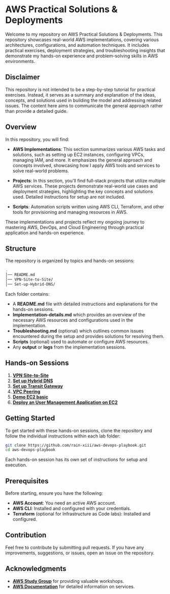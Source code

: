 # AWS Practical Solutions & Deployments

Welcome to my repository on AWS Practical Solutions & Deployments. This repository showcases real-world AWS implementations, covering various architectures, configurations, and automation techniques. It includes practical exercises, deployment strategies, and troubleshooting insights that demonstrate my hands-on experience and problem-solving skills in AWS environments.

## Disclaimer
This repository is not intended to be a step-by-step tutorial for practical exercises. Instead, it serves as a summary and explanation of the ideas, concepts, and solutions used in building the model and addressing related issues. The content here aims to communicate the general approach rather than provide a detailed guide.



## Overview

In this repository, you will find:

- **AWS Implementations**: This section summarizes various AWS tasks and solutions, such as setting up EC2 instances, configuring VPCs, managing IAM, and more. It emphasizes the general approach and concepts involved, showcasing how I apply AWS tools and services to solve real-world problems.

- **Projects**: In this section, you'll find full-stack projects that utilize multiple AWS services. These projects demonstrate real-world use cases and deployment strategies, highlighting the key concepts and solutions used. Detailed instructions for setup are not included.

- **Scripts**: Automation scripts written using AWS CLI, Terraform, and other tools for provisioning and managing resources in AWS.
  
These implementations and projects reflect my ongoing journey to mastering AWS, DevOps, and Cloud Engineering through practical application and hands-on experience.

## Structure

The repository is organized by topics and hands-on sessions:


```bash
.
│── README.md 
│── VPN-Site-to-Site/
│── Set-up-Hybrid-DNS/ 
```

Each folder contains:

- A **README.md** file with detailed instructions and explanations for the hands-on sessions.
- **Implementation-details.md** which provides an overview of the necessary AWS resources and configurations used in the implementation.
- **Troubleshooting.md** (optional) which outlines common issues encountered during the setup and provides solutions for resolving them.
- **Scripts** (optional) used to automate or configure AWS resources.
- Any **output** or **logs** from the implementation sessions.

## Hands-on Sessions

1. [**VPN Site-to-Site**](VPN-Site-to-Site/README.md)
2. [**Set up Hybrid DNS**](/Set-up-Hybrid-DNS/README.md)
3. [**Set up Transit Gateway**](/Set-up-AWS-Transit-Gateway/README.md)
4. [**VPC Peering**](/Set-up-VPC-Peering/README.md)
5. [**Demo EC2 basic**](/Demo-EC2-Basic/README.md)
6. [**Deploy an User Management Application on EC2**](/Deploy-an-User-Management-Application-on-EC2//README.md)

## Getting Started

To get started with these hands-on sessions, clone the repository and follow the individual instructions within each lab folder:

```bash
git clone https://github.com/rain-xiii/aws-devops-playbook.git
cd aws-devops-playbook
```

Each hands-on session has its own set of instructions for setup and execution.

## Prerequisites

Before starting, ensure you have the following:

- **AWS Account**: You need an active AWS account.
- **AWS CLI**: Installed and configured with your credentials.
- **Terraform** (optional for Infrastructure as Code labs): Installed and configured.

## Contribution

Feel free to contribute by submitting pull requests. If you have any improvements, suggestions, or issues, open an issue on the repository.

## Acknowledgments

- [**AWS Study Group**](https://www.awsstudygroup.com/) for providing valuable workshops.
- [**AWS Documentation**](https://docs.aws.amazon.com/) for detailed information on services.

